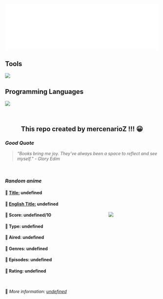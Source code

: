 
<img src="svg/nai.svg" />

<p>
  <h2>Tools</h2>
  <a href="https://skillicons.dev">
    <img src="https://skillicons.dev/icons?i=git,bash,vim,ubuntu,tensorflow,pytorch,docker,raspberrypi" />
  </a>

  <br />

  <h2>Programming Languages</h2>

  <a href="https://skillicons.dev">
    <img src="https://skillicons.dev/icons?i=python,c,cpp" />
  </a>
</p>

<br />

<h2 align="center">This repo created by mercenarioZ !!! 😀</h2>
<h3><i>Good Quote</i></h3>

<blockquote>
<i>
“Books bring me joy. They’ve always been a space to reflect and see myself.” - Glory Edim
</i>
</blockquote>

<br />

<h3><i>Random anime</i></h3>

<h4>
  <strong>🥭 <u>Title:</u></strong> undefined
</h4>

<h4>🌿 <u>English Title:</u> undefined</h4>

<img align="right" width="165" src=undefined />

<h4>🌱 Score: undefined/10</h4>

<h4>🌲 Type: undefined</h4>

<h4>🌴 Aired: undefined</h4>

<h4>🌵 Genres: undefined</h4>

<h4>🥑 Episodes: undefined</h4>

<h4>🍏 Rating: undefined</h4>

<br />

🍂 *More information: [undefined](undefined)*
    